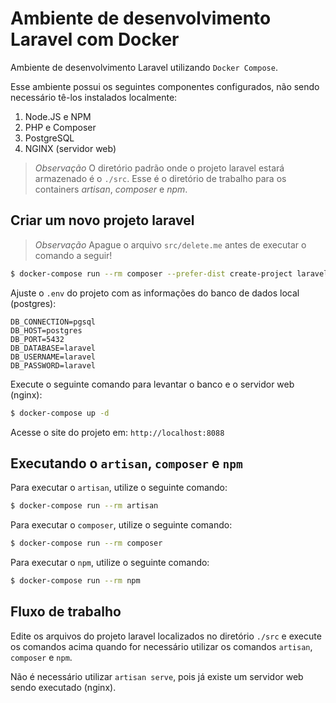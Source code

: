 # Ambiente de desenvolvimento Laravel com Docker

Ambiente de desenvolvimento Laravel utilizando `Docker Compose`.

Esse ambiente possui os seguintes componentes configurados, não sendo necessário tê-los instalados localmente:

1. Node.JS e NPM
2. PHP e Composer
3. PostgreSQL
4. NGINX (servidor web)


> *Observação* O diretório padrão onde o projeto laravel estará armazenado é o `./src`. Esse é o diretório de trabalho para os containers _artisan_, _composer_ e _npm_.


## Criar um novo projeto laravel

> *Observação* Apague o arquivo `src/delete.me` antes de executar o comando a seguir!

```bash
$ docker-compose run --rm composer --prefer-dist create-project laravel/laravel .
```

Ajuste o `.env` do projeto com as informações do banco de dados local (postgres):

```
DB_CONNECTION=pgsql
DB_HOST=postgres
DB_PORT=5432
DB_DATABASE=laravel
DB_USERNAME=laravel
DB_PASSWORD=laravel
```

Execute o seguinte comando para levantar o banco e o servidor web (nginx): 

```bash
$ docker-compose up -d
```

Acesse o site do projeto em: `http://localhost:8088`

## Executando o `artisan`, `composer` e `npm`

Para executar o `artisan`, utilize o seguinte comando:

```bash
$ docker-compose run --rm artisan
```

Para executar o `composer`, utilize o seguinte comando: 

```bash
$ docker-compose run --rm composer
```

Para executar o `npm`, utilize o seguinte comando: 

```bash
$ docker-compose run --rm npm
```

## Fluxo de trabalho

Edite os arquivos do projeto laravel localizados no diretório 
`./src` e execute os comandos acima quando for necessário utilizar
os comandos `artisan`, `composer` e `npm`.

Não é necessário utilizar `artisan serve`, pois já existe um
servidor web sendo executado (nginx).
